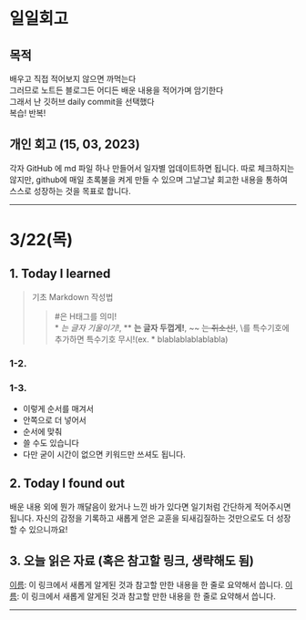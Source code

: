 # 일일회고

## 목적
배우고 직접 적어보지 않으면 까먹는다   
그러므로 노트든 블로그든 어디든 배운 내용을 적어가며 암기한다   
그래서 난 깃허브 daily commit을 선택했다   
복습! 반복!

## 개인 회고 (15, 03, 2023)
각자 GitHub 에 md 파일 하나 만들어서 일자별 업데이트하면 됩니다. 따로 체크하지는 않지만, github에 매일 초록불을 켜게 만들 수 있으며 그날그날 회고한 내용을 통하여 스스로 성장하는 것을 목표로 합니다.

- - - -
# 3/22(목)

## 1. Today I learned
> 기초 Markdown 작성법
>> #은 H태그를 의미!   
>> \* *는 글자 기울이기!*, \** **는 글자 두껍게!**, \~~ ~~는 취소선!~~, \를 특수기호에 추가하면 특수기호 무시!(ex. \* blablablablablabla)


### 1-2. 

### 1-3. 


* 이렇게 순서를 매겨서
* 안쪽으로 더 넣어서
* 순서에 맞춰
* 쓸 수도 있습니다
* 다만 굳이 시간이 없으면 키워드만 쓰셔도 됩니다.



## 2. Today I found out

배운 내용 외에 뭔가 깨달음이 왔거나 느낀 바가 있다면 일기처럼 간단하게 적어주시면 됩니다. 자신의 감정을 기록하고 새롭게 얻은 교훈을 되새김질하는 것만으로도 더 성장할 수 있으니까요!

## 3. 오늘 읽은 자료 (혹은 참고할 링크, 생략해도 됨)
[이름](https://주소): 이 링크에서 새롭게 알게된 것과 참고할 만한 내용을 한 줄로 요약해서 씁니다.
[이름](https://주소): 이 링크에서 새롭게 알게된 것과 참고할 만한 내용을 한 줄로 요약해서 씁니다.

- - - -
